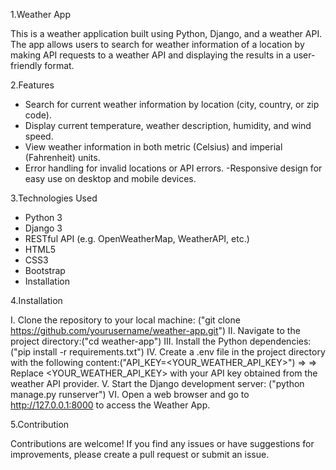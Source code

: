 1.Weather App

  This is a weather application built using Python, Django, and a weather API. The app allows users to search for weather information of a location by making API requests to a weather API and displaying the results in a user-friendly format.

2.Features

 - Search for current weather information by location (city, country, or zip code).
 - Display current temperature, weather description, humidity, and wind speed.
 - View weather information in both metric (Celsius) and imperial (Fahrenheit) units.
 - Error handling for invalid locations or API errors.
 -Responsive design for easy use on desktop and mobile devices.

3.Technologies Used

 - Python 3
 - Django 3
 - RESTful API (e.g. OpenWeatherMap, WeatherAPI, etc.)
 - HTML5
 - CSS3
 - Bootstrap
 - Installation
 
 
 4.Installation
 
 I. Clone the repository to your local machine: ("git clone https://github.com/yourusername/weather-app.git")
 II. Navigate to the project directory:("cd weather-app")
 III. Install the Python dependencies:("pip install -r requirements.txt")
 IV. Create a .env file in the project directory with the following content:("API_KEY=<YOUR_WEATHER_API_KEY>") =>
 => Replace <YOUR_WEATHER_API_KEY> with your API key obtained from the weather API provider.
 V. Start the Django development server: ("python manage.py runserver")
 VI. Open a web browser and go to http://127.0.0.1:8000 to access the Weather App.

  
 5.Contribution
 
  Contributions are welcome! If you find any issues or have suggestions for improvements, please create a pull request or submit an issue.
